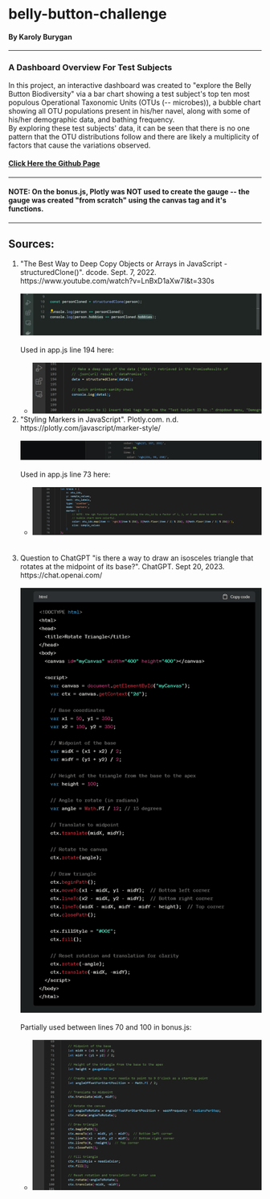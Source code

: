 # belly-button-challenge

 #### By Karoly Burygan
---
### A Dashboard Overview For Test Subjects
In this project, an interactive dashboard was created to "explore the Belly Button Biodiversity" via a bar chart showing a test subject's top ten most populous Operational Taxonomic Units (OTUs (-- microbes)), a bubble chart showing all OTU populations present in his/her navel, along with some of his/her demographic data, and bathing frequency.<br>
By exploring these test subjects' data, it can be seen that there is no one pattern that the OTU distributions follow and there are likely a multiplicity of factors that cause the variations observed.

#### <a href='https://cburgyan.github.io/belly-button-challenge/'>Click Here the Github Page</a>
---
#### NOTE: On the bonus.js, Plotly was NOT used to create the gauge -- the gauge was created "from scratch" using the canvas tag and it's functions.
---
## Sources:
<ol>
    <li>
        "The Best Way to Deep Copy Objects or Arrays in JavaScript - structuredClone()". dcode. Sept. 7, 2022. https://www.youtube.com/watch?v=LnBxD1aXw7I&t=330s <br><br>
                <img src='./images/dcode_structuredClone_function_javascript.png'>
                <br><br>
                Used in app.js line 194 here: <br><br>
        <ul>
            <li>
                <img src='./images/structuredClone_appjs_myCode2.png'>
<br>
            </li>
        </ul>
   </li>
   <li>
        "Styling Markers in JavaScript". Plotly.com. n.d. https://plotly.com/javascript/marker-style/<br><br>
                <img src='./images/rgb_function.png'><br><br>
                Used in app.js line 73 here: <br><br>
        <ul>
            <li>
                <img src='./images/rgb_appjs_myCode.png'><br><br>
<br>
            </li>
        </ul>
   </li>
   <li>
        Question to ChatGPT "is there a way to draw an isosceles triangle that rotates at the midpoint of its base?". ChatGPT. Sept 20, 2023. https://chat.openai.com/<br><br>
                <img src='./images/chatgpt_rotating_triangle.png'><br><br>
                Partially used between lines 70 and 100 in bonus.js: <br><br>
        <ul>
            <li>
                <img src='./images/rotating_triangle_bonusjs_myCode.png'><br><br>
                

<br>
            </li>
        </ul>
   </li>

</ol>

